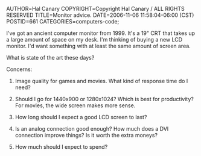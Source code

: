 AUTHOR=Hal Canary
COPYRIGHT=Copyright Hal Canary / ALL RIGHTS RESERVED
TITLE=Monitor advice.
DATE=2006-11-06 11:58:04-06:00 (CST)
POSTID=661
CATEGORIES=computers-code;

I've got an ancient computer monitor from 1999. It's a 19" CRT that takes up a large amount of space on my desk. I'm thinking of buying a new LCD monitor. I'd want something with at least the same amount of screen area.

What is state of the art these days?

Concerns:

1) Image quality for games and movies. What kind of response time do I need?

2) Should I go for 1440x900 or 1280x1024? Which is best for productivity? For movies, the wide screen makes more sense.

3) How long should I expect a good LCD screen to last?

4) Is an analog connection good enough? How much does a DVI connection improve things? Is it worth the extra moneys?

5) How much should I expect to spend?
